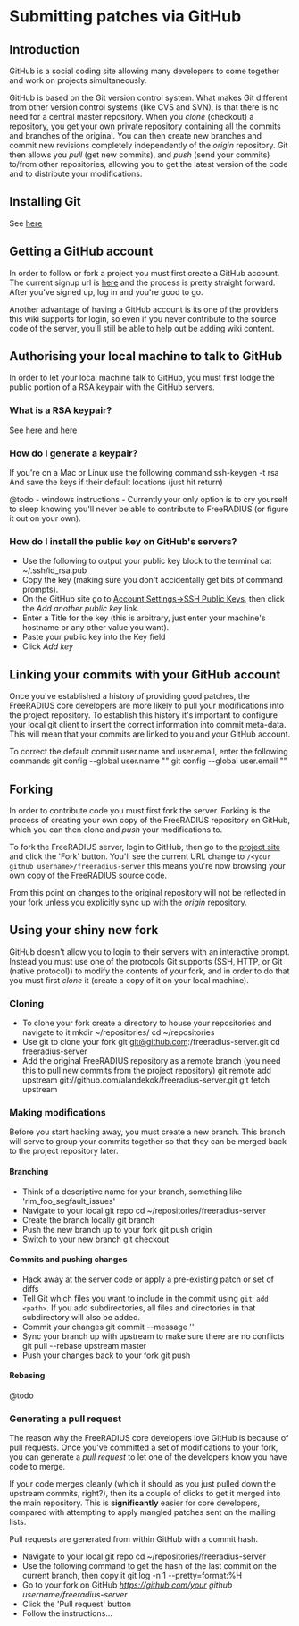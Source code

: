 # Submitting patches via GitHub
## Introduction
GitHub is a social coding site allowing many developers to come together and work on projects simultaneously.

GitHub is based on the Git version control system. What makes Git different from other version control systems (like CVS and SVN), is that there is no need for a central master repository. When you _clone_ (checkout) a repository, you get your own private repository containing all the commits and branches of the original. You can then create new branches and commit new revisions completely independently of the _origin_ repository. Git then allows you _pull_ (get new commits), and _push_ (send your commits) to/from other repositories, allowing you to get the latest version of the code and to distribute your modifications.

## Installing Git
See [here](http://book.git-scm.com/2_installing_git.html)

## Getting a GitHub account
In order to follow or fork a project you must first create a GitHub account. The current signup url is [here](https://github.com/signup/free) and the process is pretty straight forward. After you've signed up, log in and you're good to go.

Another advantage of having a GitHub account is its one of the providers this wiki supports for login, so even if you never contribute to the source code of the server, you'll still be able to help out be adding wiki content. 

## Authorising your local machine to talk to GitHub
In order to let your local machine talk to GitHub, you must first lodge the public portion of a RSA keypair with the GitHub servers.

### What is a RSA keypair?
See [here](http://en.wikipedia.org/wiki/Public-key_cryptography) and [here](http://en.wikipedia.org/wiki/RSA)
### How do I generate a keypair?
If you're on a Mac or Linux use the following command
    ssh-keygen -t rsa
And save the keys if their default locations (just hit return)

@todo - windows instructions - Currently your only option is to cry yourself to sleep knowing you'll never be able to contribute to FreeRADIUS (or figure it out on your own).
### How do I install the public key on GitHub's servers?
* Use the following to output your public key block to the terminal
      cat ~/.ssh/id_rsa.pub
* Copy the key (making sure you don't accidentally get bits of command prompts).
* On the GitHub site go to [Account Settings->SSH Public Keys](https://github.com/account/ssh), then click the _Add another public key_ link.
* Enter a Title for the key (this is arbitrary, just enter your machine's hostname or any other value you want).
* Paste your public key into the Key field
* Click _Add key_

## Linking your commits with your GitHub account
Once you've established a history of providing good patches, the FreeRADIUS core developers are more likely to pull your modifications into the project repository. To establish this history it's important to configure your local git client to insert the correct information into commit meta-data. This will mean that your commits are linked to you and your GitHub account.

To correct the default commit user.name and user.email, enter the following commands
    git config --global user.name "<Your real name>"
    git config --global user.email "<Email you used to signup with GitHub>"

## Forking
In order to contribute code you must first fork the server. Forking is the process of creating your own copy of the FreeRADIUS repository on GitHub, which you can then clone and _push_ your modifications to.

To fork the FreeRADIUS server, login to GitHub, then go to the [project site](https://github.com/alandekok/freeradius-server) and click the 'Fork' button. You'll see the current URL change to ``/<your github username>/freeradius-server`` this means you're now browsing your own copy of the FreeRADIUS source code.

From this point on changes to the original repository will not be reflected in your fork unless you explicitly sync up with the _origin_ repository.

## Using your shiny new fork
GitHub doesn't allow you to login to their servers with an interactive prompt. Instead you must use one of the protocols Git supports (SSH, HTTP, or Git (native protocol)) to modify the contents of your fork, and in order to do that you must first _clone_ it (create a copy of it on your local machine).

### Cloning
* To clone your fork create a directory to house your repositories and navigate to it
      mkdir ~/repositories/
      cd ~/repositories
* Use git to clone your fork
      git git@github.com:<your github username>/freeradius-server.git
      cd freeradius-server
* Add the original FreeRADIUS repository as a remote branch (you need this to pull new commits from the project repository)
      git remote add upstream git://github.com/alandekok/freeradius-server.git
      git fetch upstream
    
### Making modifications
Before you start hacking away, you must create a new branch. This branch will serve to group your commits together so that they can be merged back to the project repository later.

#### Branching 
* Think of a descriptive name for your branch, something like 'rlm_foo_segfault_issues'
* Navigate to your local git repo
      cd ~/repositories/freeradius-server
* Create the branch locally
      git branch <my new branch>
* Push the new branch up to your fork
      git push origin <my new branch>
* Switch to your new branch
      git checkout <my new branch>
      
#### Commits and pushing changes
* Hack away at the server code or apply a pre-existing patch or set of diffs
* Tell Git which files you want to include in the commit using ``git add <path>``. If you add subdirectories, all files and directories in that subdirectory will also be added.
* Commit your changes
      git commit --message '<description of changes>'
* Sync your branch up with upstream to make sure there are no conflicts
      git pull --rebase upstream master 
* Push your changes back to your fork
      git push
      
#### Rebasing
@todo

### Generating a pull request
The reason why the FreeRADIUS core developers love GitHub is because of pull requests. Once you've committed a set of modifications to your fork, you can generate a _pull request_ to let one of the developers know you have code to merge.

If your code merges cleanly (which it should as you just pulled down the upstream commits, right?), then its a couple of clicks to get it merged into the main repository. This is **significantly** easier for core developers, compared with attempting to apply mangled patches sent on the mailing lists.

Pull requests are generated from within GitHub with a commit hash.

* Navigate to your local git repo
      cd ~/repositories/freeradius-server
* Use the following command to get the hash of the last commit on the current branch, then copy it
      git log -n 1 --pretty=format:%H
* Go to your fork on GitHub _https://github.com/your github username/freeradius-server_
* Click the 'Pull request' button 
* Follow the instructions...